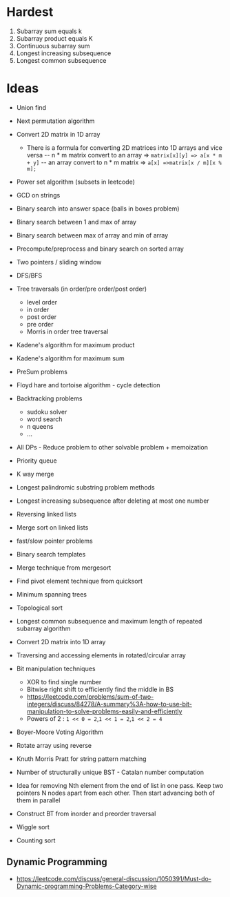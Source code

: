# Hardest
1. Subarray sum equals k
2. Subarray product equals K
3. Continuous subarray sum
4. Longest increasing subsequence
5. Longest common subsequence

# Ideas
- Union find
- Next permutation algorithm
  
- Convert 2D matrix in 1D array
  - There is a formula for converting 2D matrices into 1D arrays and vice versa
    -- n * m matrix convert to an array => `matrix[x][y] => a[x * m + y]`
    -- an array convert to n * m matrix => `a[x] =>matrix[x / m][x % m];`
- Power set algorithm (subsets in leetcode)
- GCD on strings
- Binary search into answer space (balls in boxes problem)
- Binary search between 1 and max of array
- Binary search between max of array and min of array
- Precompute/preprocess and binary search on sorted array
- Two pointers / sliding window
- DFS/BFS
- Tree traversals (in order/pre order/post order)
    - level order
    - in order
    - post order
    - pre order
    - Morris in order tree traversal
- Kadene's algorithm for maximum product
- Kadene's algorithm for maximum sum
- PreSum problems
- Floyd hare and tortoise algorithm - cycle detection
- Backtracking problems
    - sudoku solver
    - word search
    - n queens
    - ...
- All DPs - Reduce problem to other solvable problem + memoization
- Priority queue
- K way merge
- Longest palindromic substring problem methods
- Longest increasing subsequence after deleting at most one number
- Reversing linked lists
- Merge sort on linked lists
- fast/slow pointer problems
- Binary search templates
- Merge technique from mergesort
- Find pivot element technique from quicksort
- Minimum spanning trees
- Topological sort
- Longest common subsequence and maximum length of repeated subarray algorithm
- Convert 2D matrix into 1D array
- Traversing and accessing elements in rotated/circular array
- Bit manipulation techniques
    - XOR to find single number
    - Bitwise right shift to efficiently find the middle in BS
    - https://leetcode.com/problems/sum-of-two-integers/discuss/84278/A-summary%3A-how-to-use-bit-manipulation-to-solve-problems-easily-and-efficiently
    - Powers of 2 : `1 << 0 = 2`,`1 << 1 = 2`,`1 << 2 = 4`
- Boyer-Moore Voting Algorithm
- Rotate array using reverse
- Knuth Morris Pratt for string pattern matching
- Number of structurally unique BST - Catalan number computation
- Idea for removing Nth element from the end of list in one pass. Keep two pointers N nodes apart from each other. Then
start advancing both of them in parallel
- Construct BT from inorder and preorder traversal
- Wiggle sort
- Counting sort

## Dynamic Programming
- https://leetcode.com/discuss/general-discussion/1050391/Must-do-Dynamic-programming-Problems-Category-wise
